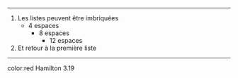 

---
1. Les listes peuvent être imbriquées
    * 4 espaces
        - 8 espaces
            + 12 espaces
2. Et retour à la première liste
---
color:red Hamilton 3.19
